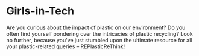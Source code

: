 # Girls-in-Tech
Are you curious about the impact of plastic on our environment? Do you often find yourself pondering over the intricacies of plastic recycling? Look no further, because you've just stumbled upon the ultimate resource for all your plastic-related queries – REPlasticReThink!
